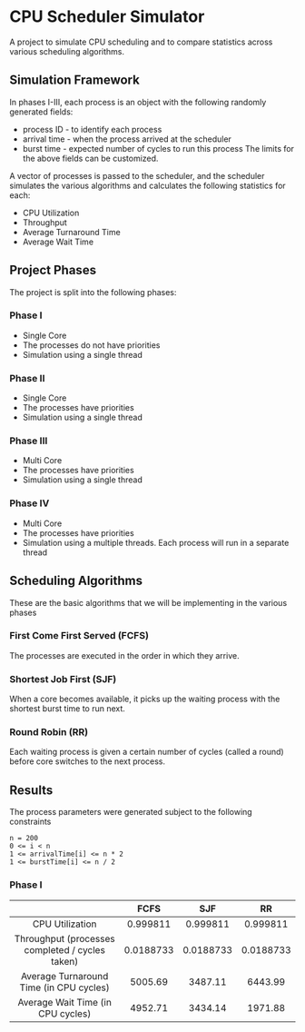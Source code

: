 # CPU Scheduler Simulator
A project to simulate CPU scheduling and to compare statistics across various scheduling algorithms.

## Simulation Framework
In phases I-III, each process is an object with the following randomly generated fields:
- process ID - to identify each process
- arrival time - when the process arrived at the scheduler
- burst time - expected number of cycles to run this process
The limits for the above fields can be customized.

A vector of processes is passed to the scheduler, and the scheduler simulates the various algorithms and calculates the following statistics for each:
- CPU Utilization
- Throughput
- Average Turnaround Time
- Average Wait Time

## Project Phases
The project is split into the following phases:

### Phase I
 - Single Core
 - The processes do not have priorities
 - Simulation using a single thread

### Phase II
 - Single Core
 - The processes have priorities
 - Simulation using a single thread

### Phase III
 - Multi Core
 - The processes have priorities
 - Simulation using a single thread

### Phase IV
 - Multi Core
 - The processes have priorities
 - Simulation using a multiple threads. Each process will run in a separate thread

## Scheduling Algorithms
These are the basic algorithms that we will be implementing in the various phases

### First Come First Served (FCFS)
The processes are executed in the order in which they arrive.

### Shortest Job First (SJF)
When a core becomes available, it picks up the waiting process with the shortest burst time to run next.

### Round Robin (RR)
Each waiting process is given a certain number of cycles (called a round) before core switches to the next process.

## Results
The process parameters were generated subject to the following constraints
```
n = 200
0 <= i < n
1 <= arrivalTime[i] <= n * 2
1 <= burstTime[i] <= n / 2
```

### Phase I

|      | FCFS | SJF | RR |
|:------:|:------:|:-----:|:------:|
| CPU Utilization |  0.999811 |  0.999811 |  0.999811 |
| Throughput (processes completed / cycles taken) | 0.0188733 | 0.0188733 | 0.0188733 |
| Average Turnaround Time (in CPU cycles) | 5005.69 | 3487.11 | 6443.99 |
| Average Wait Time (in CPU cycles) | 4952.71 | 3434.14 | 1971.88 |

